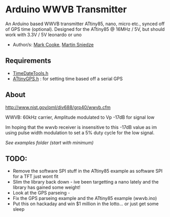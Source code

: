 # Arduino WWVB Transmitter
An Arduino based WWVB transmitter ATtiny85, nano, micro etc., synced off of GPS time (optional).
Designed for the ATtiny85 @ 16MHz / 5V, but should work with 3.3V / 5V leonardo or uno

* Author/s: [Mark Cooke](https://www.github.com/micooke), [Martin Sniedze](https://www.github.com/mr-sneezy)

## Requirements
* [TimeDateTools.h](https://github.com/micooke/ATtinyGPS/TimeDateTools.h)
* [ATtinyGPS.h](https://github.com/micooke/ATtinyGPS/ATtinyGPS.h) : for setting time based off a serial GPS


## About
http://www.nist.gov/pml/div688/grp40/wwvb.cfm

WWVB: 60kHz carrier, Amplitude modulated to Vp -17dB for signal low

Im hoping that the wwvb receiver is insensitive to this -17dB value as im using pulse width modulation 
to set a 5% duty cycle for the low signal.

*See examples folder (start with minimum)*

## TODO:
* Remove the software SPI stuff in the ATtiny85 example as software SPI for a TFT just wont fit
* Slim the library back down - ive been targetting a nano lately and the library has gained some weight!
* Look at the GPS parseing - 
* Fix the GPS parseing example and the ATtiny85 example (wwvb.ino)
* Put this on hackaday and win $1 million in the lotto... or just get some sleep